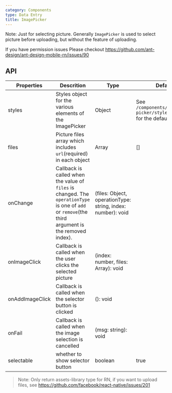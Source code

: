 ```yaml
---
category: Components
type: Data Entry
title: ImagePicker
---
```


Note: Just for selecting picture. Generally `ImagePicker` is used to select picture before uploading, but without the feature of uploading.

If you have permission issues Please checkout https://github.com/ant-design/ant-design-mobile-rn/issues/90

## API

Properties | Descrition | Type | Default
-----------|------------|------|--------
| styles  | Styles object for the various elements of the ImagePicker | Object | See `/components/image-picker/style/index.tsx` for the defaults |
| files    | Picture files array which includes `url`(required) in each object | Array  | []  |
| onChange    |   Callback is called when the value of `files` is changed. The `operationType` is one of `add` or `remove`(the third argument is the removed index).| (files: Object, operationType: string, index: number): void |   |
| onImageClick   | Callback is called when the user clicks the selected picture | (index: number, files: Array): void |   |
| onAddImageClick | Callback is called when the selector button is clicked   | (): void |   |
| onFail | Callback is called when the image selection is cancelled  | (msg: string): void |   |
| selectable | whether to show selector button  | boolean |  true |

> Note: Only return assets-library type for RN, if you want to upload files, see https://github.com/facebook/react-native/issues/201
